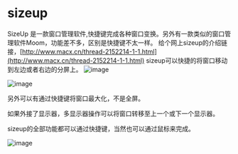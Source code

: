 # sizeup


SizeUp 是一款窗口管理软件,快捷键完成各种窗口变换。另外有一款类似的窗口管理软件Moom，功能差不多，区别是快捷键不太一样。
给个网上sizeup的介绍链接，[http://www.macx.cn/thread-2152214-1-1.html](http://www.macx.cn/thread-2152214-1-1.html) 
sizeup可以快捷的将窗口移动到左边或者右边的分屏上。
![image](http://blogimages.oss-cn-hangzhou.aliyuncs.com/sizeup_screen_1.png)

![image](http://blogimages.oss-cn-hangzhou.aliyuncs.com/sizeup_screen_2.png)

另外可以有通过快捷键将窗口最大化，不是全屏。

如果外接了显示器，多显示器操作可以将窗口转移至上一个或下一个显示器。

sizeup的全部功能都可以通过快捷键，当然也可以通过鼠标来完成。

![image](http://blogimages.oss-cn-hangzhou.aliyuncs.com/sizeup_shortcut.jpg)




